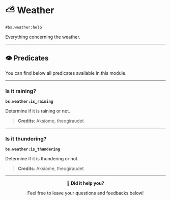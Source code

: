 # ⛅ Weather

`#bs.weather:help`

Everything concerning the weather.

---

## 👁️ Predicates

You can find below all predicates available in this module.

---

### Is it raining?

**`bs.weather:is_raining`**

Determine if it is raining or not.

> **Credits**: Aksiome, theogiraudet

---

### Is it thundering?

**`bs.weather:is_thundering`**

Determine if it is thundering or not.

> **Credits**: Aksiome, theogiraudet

---

<div id="gs-comments" align=center>

**💬 Did it help you?**

Feel free to leave your questions and feedbacks below!

</div>
